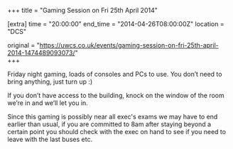 +++
title = "Gaming Session on Fri 25th April 2014"

[extra]
time = "20:00:00"
end_time = "2014-04-26T08:00:00Z"
location = "DCS"

original = "https://uwcs.co.uk/events/gaming-session-on-fri-25th-april-2014-1474489093073/"    
+++

Friday night gaming, loads of consoles and PCs to use. You don’t need to bring anything, just turn up :)

If you don’t have access to the building, knock on the window of the room we’re in and we’ll let you in.

Since this gaming is possibly near all exec's exams we may have to end earlier than usual, if you are committed to 8am after staying beyond a certain point you should check with the exec on hand to see if you need to leave with the last buses etc.

